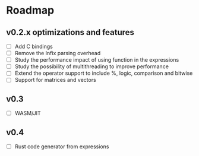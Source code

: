 # Roadmap

## v0.2.x optimizations and features
- [ ] Add C bindings
- [ ] Remove the Infix parsing overhead
- [ ] Study the performance impact of using function in the expressions
- [ ] Study the possibility of multithreading to improve performance
- [ ] Extend the operator support to include %, logic, comparison and bitwise
- [ ] Support for matrices and vectors

## v0.3
- [ ] WASM/JIT

## v0.4
- [ ] Rust code generator from expressions
